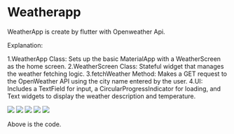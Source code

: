 # Weatherapp

WeatherApp is create by flutter with Openweather Api.

Explanation:

1.WeatherApp Class: Sets up the basic MaterialApp with a WeatherScreen as the home screen.
2.WeatherScreen Class: Stateful widget that manages the weather fetching logic.
3.fetchWeather Method: Makes a GET request to the OpenWeather API using the city name entered by the user.
4.UI: Includes a TextField for input, a CircularProgressIndicator for loading, and Text widgets to display the weather description and temperature.

![](snapscreen/1.jpeg) ![](snapscreen/2.jpeg)
![](snapscreen/3.jpeg) ![](snapscreen/4.jpeg)
![](snapscreen/1.jpeg)

Above is the code.

